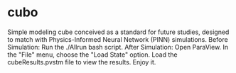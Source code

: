 # cubo
Simple modeling cube conceived as a standard for future studies, designed to match with Physics-Informed Neural Network (PINN) simulations.  Before Simulation: Run the ./Allrun bash script.  After Simulation:  Open ParaView. In the "File" menu, choose the "Load State" option. Load the cubeResults.pvstm file to view the results.  Enjoy it.
